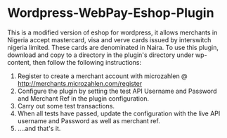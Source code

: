 # Wordpress-WebPay-Eshop-Plugin
This is a modified version of eshop for wordpress, it allows merchants in Nigeria accept mastercard, visa and verve cards issued by interswitch nigeria limited.
These cards are denominated in Naira. To use this plugin, download and copy to a directory in the plugin's directory under wp-content, then follow the following instructions:
1. Register to create a merchant account with microzahlen @ http://merchants.microzahlen.com/register 
2. Configure the plugin by setting the test API Username and Password and Merchant Ref in the plugin configuration.
3. Carry out some test transactions. 
4. When all tests have passed, update the configuration with the live API username and Password as well as merchant ref.
5. ....and that's it. 
